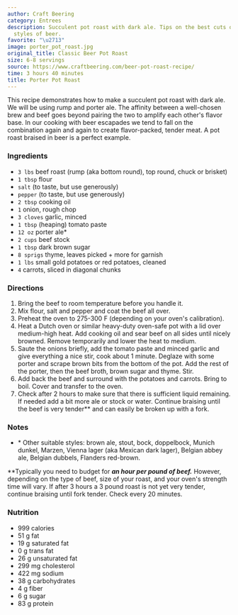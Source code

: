 ```yaml
---
author: Craft Beering
category: Entrees
description: Succulent pot roast with dark ale. Tips on the best cuts of beef and
  styles of beer.
favorite: "\u2713"
image: porter_pot_roast.jpg
original_title: Classic Beer Pot Roast
size: 6-8 servings
source: https://www.craftbeering.com/beer-pot-roast-recipe/
time: 3 hours 40 minutes
title: Porter Pot Roast
---
```

This recipe demonstrates how to make a succulent pot roast with dark ale. We will be using rump and porter ale. The affinity between a well-chosen brew and beef goes beyond pairing the two to amplify each other's flavor base. In our cooking with beer escapades we tend to fall on the combination again and again to create flavor-packed, tender meat. A pot roast braised in beer is a perfect example.

### Ingredients

* `3 lbs` beef roast (rump (aka bottom round), top round, chuck or brisket)
* `1 tbsp` flour
* `salt` (to taste, but use generously)
* `pepper` (to taste, but use generously)
* `2 tbsp` cooking oil
* `1` onion, rough chop
* `3 cloves` garlic, minced
* `1 tbsp` (heaping) tomato paste
* `12 oz` porter ale\*
* `2 cups` beef stock
* `1 tbsp` dark brown sugar
* `8 sprigs` thyme, leaves picked + more for garnish
* `1 lbs` small gold potatoes or red potatoes, cleaned
* `4` carrots, sliced in diagonal chunks

### Directions

1. Bring the beef to room temperature before you handle it.
2. Mix flour, salt and pepper and coat the beef all over.
3. Preheat the oven to 275-300 F (depending on your oven's calibration).
4. Heat a Dutch oven or similar heavy-duty oven-safe pot with a lid over medium-high heat. Add cooking oil and sear beef on all sides until nicely browned. Remove temporarily and lower the heat to medium.
5. Saute the onions briefly, add the tomato paste and minced garlic and give everything a nice stir, cook about 1 minute. Deglaze with some porter and scrape brown bits from the bottom of the pot. Add the rest of the porter, then the beef broth, brown sugar and thyme. Stir.
6. Add back the beef and surround with the potatoes and carrots. Bring to boil. Cover and transfer to the oven.
7. Check after 2 hours to make sure that there is sufficient liquid remaining. If needed add a bit more ale or stock or water. Continue braising until the beef is very tender\*\* and can easily be broken up with a fork.

### Notes

- \* Other suitable styles: brown ale, stout, bock, doppelbock, Munich dunkel, Marzen, Vienna lager (aka Mexican dark lager), Belgian abbey ale, Belgian dubbels, Flanders red-brown.

\*\*Typically you need to budget for **_an hour per pound of beef._** However, depending on the type of beef, size of your roast, and your oven's strength time will vary. If after 3 hours a 3 pound roast is not yet very tender, continue braising until fork tender. Check every 20 minutes.

### Nutrition

* 999 calories
* 51 g fat
* 19 g saturated fat
* 0 g trans fat
* 26 g unsaturated fat
* 299 mg cholesterol
* 422 mg sodium
* 38 g carbohydrates
* 4 g fiber
* 6 g sugar
* 83 g protein